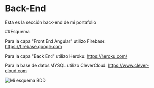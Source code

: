 # Back-End

Esta es la sección back-end de mi portafolio

##Esquema

Para la capa "Front End Angular" utilizo Firebase:
https://firebase.google.com

Para la capa "Back End" utilizo Heroku:
https://heroku.com/

Para la base de datos MYSQL utilizo CleverCloud:
https://www.clever-cloud.com

![Mi esquema BDD](https://user-images.githubusercontent.com/100737118/198746222-a6d25bcb-36f1-41ba-a45f-0255ac34ceb8.jpg)
